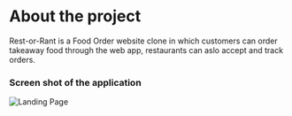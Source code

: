 # About the project

Rest-or-Rant is a Food Order website clone in which customers can order takeaway food through the web app, restaurants can aslo accept and track orders.


### Screen shot of the application

![Landing Page](./images/rest-or-rant.png)
